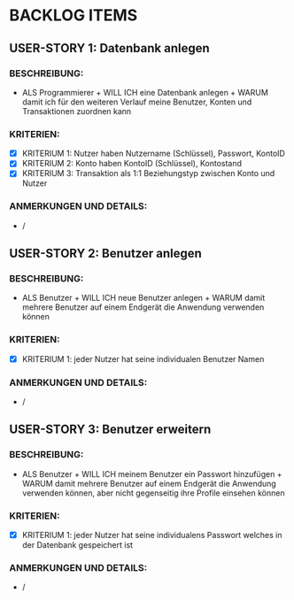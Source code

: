 # BACKLOG ITEMS

## USER-STORY 1: Datenbank anlegen
### BESCHREIBUNG:  
- ALS Programmierer + WILL ICH eine Datenbank anlegen + WARUM damit ich für den weiteren Verlauf meine Benutzer, Konten und Transaktionen zuordnen kann
### KRITERIEN:
  -   [X] KRITERIUM 1: Nutzer haben Nutzername (Schlüssel), Passwort, KontoID
  -   [X] KRITERIUM 2: Konto haben KontoID (Schlüssel), Kontostand
  -   [X] KRITERIUM 3: Transaktion als 1:1 Beziehungstyp zwischen Konto und Nutzer 
### ANMERKUNGEN UND DETAILS:
- /

## USER-STORY 2: Benutzer anlegen
### BESCHREIBUNG:  
- ALS Benutzer + WILL ICH neue Benutzer anlegen + WARUM damit mehrere Benutzer auf einem Endgerät die Anwendung verwenden können
### KRITERIEN:
  -   [X] KRITERIUM 1: jeder Nutzer hat seine individualen Benutzer Namen 
### ANMERKUNGEN UND DETAILS:
- /

## USER-STORY 3: Benutzer erweitern
### BESCHREIBUNG:  
- ALS Benutzer + WILL ICH  meinem Benutzer ein Passwort hinzufügen + WARUM damit mehrere Benutzer auf einem Endgerät die Anwendung verwenden können,  aber nicht gegenseitig ihre Profile einsehen können
### KRITERIEN:
  -   [X] KRITERIUM 1: jeder Nutzer hat seine individualens Passwort welches in der Datenbank gespeichert ist 
### ANMERKUNGEN UND DETAILS:
- /
